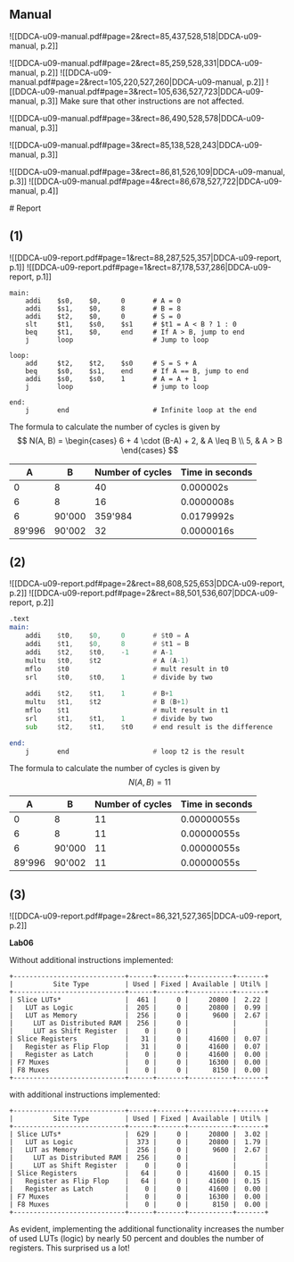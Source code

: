 

## Manual

![[DDCA-u09-manual.pdf#page=2&rect=85,437,528,518|DDCA-u09-manual, p.2]]

![[DDCA-u09-manual.pdf#page=2&rect=85,259,528,331|DDCA-u09-manual, p.2]]
![[DDCA-u09-manual.pdf#page=2&rect=105,220,527,260|DDCA-u09-manual, p.2]]
![[DDCA-u09-manual.pdf#page=3&rect=105,636,527,723|DDCA-u09-manual, p.3]]
Make sure that other instructions are not affected.



![[DDCA-u09-manual.pdf#page=3&rect=86,490,528,578|DDCA-u09-manual, p.3]]

![[DDCA-u09-manual.pdf#page=3&rect=85,138,528,243|DDCA-u09-manual, p.3]]

![[DDCA-u09-manual.pdf#page=3&rect=86,81,526,109|DDCA-u09-manual, p.3]]
![[DDCA-u09-manual.pdf#page=4&rect=86,678,527,722|DDCA-u09-manual, p.4]]



<div class="page-break" style="page-break-before: always;"></div>
# Report


## (1)
![[DDCA-u09-report.pdf#page=1&rect=88,287,525,357|DDCA-u09-report, p.1]]
![[DDCA-u09-report.pdf#page=1&rect=87,178,537,286|DDCA-u09-report, p.1]]
```
main:
    addi    $s0,    $0,     0	  	# A = 0
    addi    $s1,    $0,     8	  	# B = 8
    addi    $t2,    $0,     0   	# S = 0
    slt     $t1,    $s0,    $s1 	# $t1 = A < B ? 1 : 0
    beq     $t1,    $0,     end 	# If A > B, jump to end
    j       loop                	# Jump to loop

loop:
    add     $t2,    $t2,    $s0 	# S = S + A
    beq     $s0,    $s1,    end 	# If A == B, jump to end
    addi    $s0,    $s0,    1   	# A = A + 1
    j       loop                	# jump to loop

end:
    j       end                 	# Infinite loop at the end
```

The formula to calculate the number of cycles is given by 
$$
N(A, B) = \begin{cases}
6 + 4 \cdot (B-A) + 2, & A \leq B \\
5, & A > B
\end{cases}
$$

| A      | B      | Number of cycles | Time in seconds |
| ------ | ------ | ---------------- | --------------- |
| 0      | 8      | 40               | 0.000002s       |
| 6      | 8      | 16               | 0.0000008s      |
| 6      | 90'000 | 359'984          | 0.0179992s      |
| 89'996 | 90'002 | 32               | 0.0000016s      |

<div class="page-break" style="page-break-before: always;"></div>

## (2)
![[DDCA-u09-report.pdf#page=2&rect=88,608,525,653|DDCA-u09-report, p.2]]
![[DDCA-u09-report.pdf#page=2&rect=88,501,536,607|DDCA-u09-report, p.2]]
```asm
.text
main:
	addi 	$t0, 	$0, 	0		# $t0 = A
	addi 	$t1, 	$0, 	8		# $t1 = B
	addi 	$t2, 	$t0, 	-1		# A-1
	multu 	$t0, 	$t2				# A (A-1)
	mflo 	$t0						# mult result in t0
	srl 	$t0, 	$t0, 	1		# divide by two
	
	addi 	$t2, 	$t1, 	1		# B+1
	multu 	$t1, 	$t2				# B (B+1)
	mflo 	$t1						# mult result in t1
	srl 	$t1, 	$t1, 	1		# divide by two
	sub 	$t2, 	$t1, 	$t0		# end result is the difference

end:
	j 		end						# loop t2 is the result
```

The formula to calculate the number of cycles is given by 
$$
N(A, B) = 11
$$

| A      | B      | Number of cycles | Time in seconds |
| ------ | ------ | ---------------- | --------------- |
| 0      | 8      | 11               | 0.00000055s     |
| 6      | 8      | 11               | 0.00000055s     |
| 6      | 90'000 | 11               | 0.00000055s     |
| 89'996 | 90'002 | 11               | 0.00000055s     |

<div class="page-break" style="page-break-before: always;"></div>

## (3)
![[DDCA-u09-report.pdf#page=2&rect=86,321,527,365|DDCA-u09-report, p.2]]


**Lab06**

Without additional instructions implemented:
```
+----------------------------+------+-------+-----------+-------+
|          Site Type         | Used | Fixed | Available | Util% |
+----------------------------+------+-------+-----------+-------+
| Slice LUTs*                |  461 |     0 |     20800 |  2.22 |
|   LUT as Logic             |  205 |     0 |     20800 |  0.99 |
|   LUT as Memory            |  256 |     0 |      9600 |  2.67 |
|     LUT as Distributed RAM |  256 |     0 |           |       |
|     LUT as Shift Register  |    0 |     0 |           |       |
| Slice Registers            |   31 |     0 |     41600 |  0.07 |
|   Register as Flip Flop    |   31 |     0 |     41600 |  0.07 |
|   Register as Latch        |    0 |     0 |     41600 |  0.00 |
| F7 Muxes                   |    0 |     0 |     16300 |  0.00 |
| F8 Muxes                   |    0 |     0 |      8150 |  0.00 |
+----------------------------+------+-------+-----------+-------+
```


with additional instructions implemented:
```
+----------------------------+------+-------+-----------+-------+
|          Site Type         | Used | Fixed | Available | Util% |
+----------------------------+------+-------+-----------+-------+
| Slice LUTs*                |  629 |     0 |     20800 |  3.02 |
|   LUT as Logic             |  373 |     0 |     20800 |  1.79 |
|   LUT as Memory            |  256 |     0 |      9600 |  2.67 |
|     LUT as Distributed RAM |  256 |     0 |           |       |
|     LUT as Shift Register  |    0 |     0 |           |       |
| Slice Registers            |   64 |     0 |     41600 |  0.15 |
|   Register as Flip Flop    |   64 |     0 |     41600 |  0.15 |
|   Register as Latch        |    0 |     0 |     41600 |  0.00 |
| F7 Muxes                   |    0 |     0 |     16300 |  0.00 |
| F8 Muxes                   |    0 |     0 |      8150 |  0.00 |
+----------------------------+------+-------+-----------+-------+
```


As evident, implementing the additional functionality increases the number of used LUTs (logic) by nearly 50 percent and doubles the number of registers. This surprised us a lot!